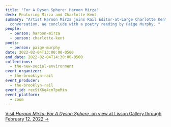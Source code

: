 ```yaml
---
title: "For A Dyson Sphere: Haroon Mirza"
deck: Featuring Mirza and Charlotte Kent
summary: "Artist Haroon Mirza joins Rail Editor-at-Large Charlotte Kent for a
  conversation. We conclude with a poetry reading by Paige Murphy. "
people:
  - person: haroon-mirza
  - person: charlotte-kent
poets:
  - person: paige-murphy
date: 2022-02-04T13:00:00-0500
end_date: 2022-02-04T14:30:00-0500
collections:
  - the-new-social-environment
event_organizer:
  - the-brooklyn-rail
event_producer:
  - the-brooklyn-rail
event_id: recStX6q4cm7peMin
event_platform:
  - zoom
---
```

[Visit *Haroon Mirza: For A Dyson Sphere*, on view at Lisson Gallery through February 12, 2022 →](https://www.lissongallery.com/exhibitions/haroon-mirza-a-dyson-sphere)

[](https://www.lissongallery.com/exhibitions/haroon-mirza-a-dyson-sphere)
